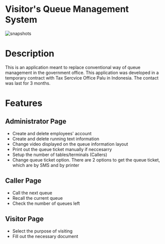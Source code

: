 # Visitor's Queue Management System
![snapshots](https://github.com/enggardwiprihastomo/customer-queue-management-system/blob/master/snapshots.png)

# Description
This is an application meant to replace conventional way of queue management in the government office. This application was developed in a temporary contract with Tax Sercvice Office Palu in Indonesia. The contact was last for 3 months.

# Features
## Administrator Page
* Create and delete employees' account
* Create and delete running text information
* Change video displayed on the queue information layout
* Print out the queue ticket manually if neccesarry
* Setup the number of tables/terminals (Callers)
* Change queue ticket option. There are 2 options to get the queue ticket, which are by SMS and by printer

## Caller Page
* Call the next queue
* Recall the current queue
* Check the number of queues left

## Visitor Page
* Select the purpose of visiting
* Fill out the necessary document

